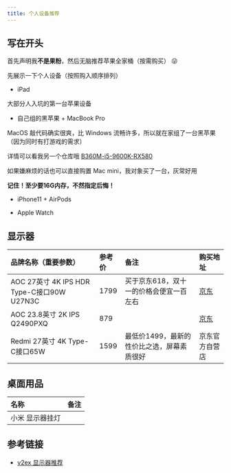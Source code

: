 ```yaml
---
title: 个人设备推荐
---
```


## 写在开头

首先声明我**不是果粉**，然后无脑推荐苹果全家桶（按需购买） 😜

先展示一下个人设备（按照购入顺序排列）

- iPad

大部分人入坑的第一台苹果设备

- 自己组的黑苹果 + MacBook Pro

MacOS 敲代码确实很爽，比 Windows 流畅许多，所以就在家组了一台黑苹果（因为同时有打游戏的需求）

详情可以看我另一个仓库哦  [B360M-i5-9600K-RX580](https://github.com/logycoconut/B360M-i5-9600K-RX580)

如果嫌麻烦的话也可以直接购置 Mac mini，我对象买了一台，灰常好用

**记住！至少要16G内存，不然指定后悔！**

- iPhone11 + AirPods

- Apple Watch

## 显示器

| 品牌名称（重要参数）                             | 参考价  | 备注                      | 购买地址                                        |
| :------------------------------------- | :--- | :---------------------- | :------------------------------------------ |
| AOC 27英寸 4K IPS HDR Type-C接口90W U27N3C | 1799 | 买于京东618，双十一的价格会便宜一百左右   | [京东](https://item.jd.com/100011740619.html) |
| AOC 23.8英寸 2K IPS Q2490PXQ             | 879  |                         | [京东](https://item.jd.com/5375281.html)      |
| Redmi 27英寸 4K Type-C接口65W              | 1599 | 最低价1499，最新的性价比之选，屏幕素质很好 | 京东官方自营店                                     |

## 桌面用品

| 名称       | 备注 |
| :------- | :- |
| 小米 显示器挂灯 |    |

## 参考链接

- [v2ex 显示器推荐](https://www.google.com/search?q=site:v2ex.com/t%20%E6%98%BE%E7%A4%BA%E5%99%A8)
